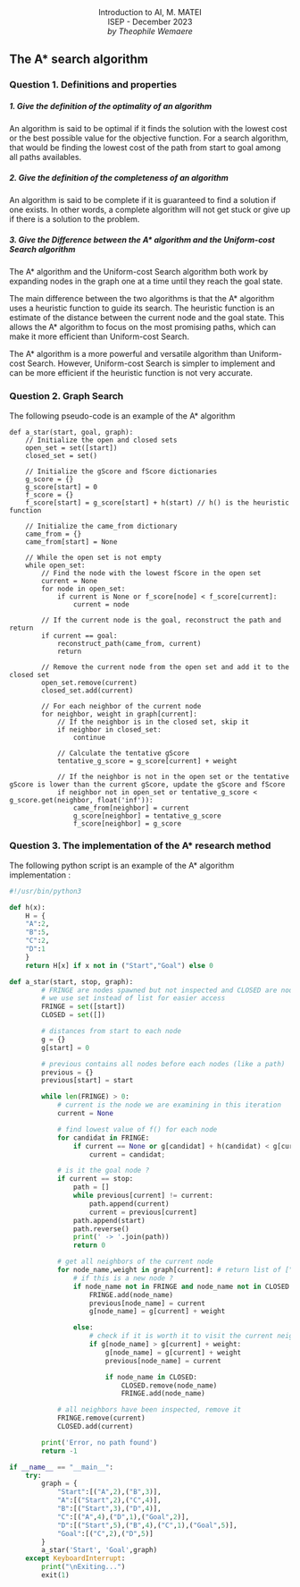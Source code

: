 <html>
	<center>Introduction to AI, M. MATEI</center>
	<center>ISEP - December 2023</center>
	<center style="font-style:italic">by Theophile Wemaere</center>
</html>

## The A* search algorithm

### Question 1.  Definitions and properties

##### 1. Give the definition of the optimality of an algorithm

An algorithm is said to be optimal if it finds the solution with the lowest cost or the best possible value for the objective function. For a search algorithm, that would be finding the lowest cost of the path from start to goal among all paths availables.

##### 2. Give the definition of the completeness of an algorithm

An algorithm is said to be complete if it is guaranteed to find a solution if one exists. In other words, a complete algorithm will not get stuck or give up if there is a solution to the problem.

##### 3. Give the Difference between the A* algorithm and the Uniform-cost Search algorithm

The A* algorithm and the Uniform-cost Search algorithm both work by expanding nodes in the graph one at a time until they reach the goal state.

The main difference between the two algorithms is that the A* algorithm uses a heuristic function to guide its search. The heuristic function is an estimate of the distance between the current node and the goal state. This allows the A* algorithm to focus on the most promising paths, which can make it more efficient than Uniform-cost Search.

The A* algorithm is a more powerful and versatile algorithm than Uniform-cost Search. However, Uniform-cost Search is simpler to implement and can be more efficient if the heuristic function is not very accurate.
### Question 2. Graph Search

The following pseudo-code is an example of the A* algorithm
```clike
def a_star(start, goal, graph):
    // Initialize the open and closed sets
    open_set = set([start])
    closed_set = set()

    // Initialize the gScore and fScore dictionaries
    g_score = {}
    g_score[start] = 0
    f_score = {}
    f_score[start] = g_score[start] + h(start) // h() is the heuristic function

    // Initialize the came_from dictionary
    came_from = {}
    came_from[start] = None

    // While the open set is not empty
    while open_set:
        // Find the node with the lowest fScore in the open set
        current = None
        for node in open_set:
            if current is None or f_score[node] < f_score[current]:
                current = node

        // If the current node is the goal, reconstruct the path and return
        if current == goal:
            reconstruct_path(came_from, current)
            return

        // Remove the current node from the open set and add it to the closed set
        open_set.remove(current)
        closed_set.add(current)

        // For each neighbor of the current node
        for neighbor, weight in graph[current]:
            // If the neighbor is in the closed set, skip it
            if neighbor in closed_set:
                continue

            // Calculate the tentative gScore
            tentative_g_score = g_score[current] + weight

            // If the neighbor is not in the open set or the tentative gScore is lower than the current gScore, update the gScore and fScore
            if neighbor not in open_set or tentative_g_score < g_score.get(neighbor, float('inf')):
                came_from[neighbor] = current
                g_score[neighbor] = tentative_g_score
                f_score[neighbor] = g_score
```

### Question 3. The implementation of the A* research method

The following python script is an example of the A* algorithm implementation :
```python
#!/usr/bin/python3

def h(x):
    H = {
    "A":2,
    "B":5,
    "C":2,
    "D":1
    }
    return H[x] if x not in ("Start","Goal") else 0

def a_star(start, stop, graph):
        # FRINGE are nodes spawned but not inspected and CLOSED are nodes inspected
        # we use set instead of list for easier access
        FRINGE = set([start])
        CLOSED = set([])

        # distances from start to each node    
        g = {}
        g[start] = 0

        # previous contains all nodes before each nodes (like a path)
        previous = {}
        previous[start] = start

        while len(FRINGE) > 0:
            # current is the node we are examining in this iteration
            current = None

            # find lowest value of f() for each node
            for candidat in FRINGE:
                if current == None or g[candidat] + h(candidat) < g[current] + h(current):
                    current = candidat;

            # is it the goal node ?
            if current == stop:
                path = []
                while previous[current] != current:
                    path.append(current)
                    current = previous[current]
                path.append(start)
                path.reverse()
                print(' -> '.join(path))
                return 0

            # get all neighbors of the current node 
            for node_name,weight in graph[current]: # return list of ["node_name",weight]
                # if this is a new node ?
                if node_name not in FRINGE and node_name not in CLOSED:
                    FRINGE.add(node_name)
                    previous[node_name] = current
                    g[node_name] = g[current] + weight

                else:
                    # check if it is worth it to visit the current neighbor (node_name)
                    if g[node_name] > g[current] + weight:
                        g[node_name] = g[current] + weight
                        previous[node_name] = current

                        if node_name in CLOSED:
                            CLOSED.remove(node_name)
                            FRINGE.add(node_name)

            # all neighbors have been inspected, remove it
            FRINGE.remove(current)
            CLOSED.add(current)

        print('Error, no path found')
        return -1

if __name__ == "__main__":
    try:
        graph = {
            "Start":[("A",2),("B",3)],
            "A":[("Start",2),("C",4)],
            "B":[("Start",3),("D",4)],
            "C":[("A",4),("D",1),("Goal",2)],
            "D":[("Start",5),("B",4),("C",1),("Goal",5)],
            "Goal":[("C",2),("D",5)]
        }
        a_star('Start', 'Goal',graph)
    except KeyboardInterrupt:
        print("\nExiting...")
        exit(1)
```

